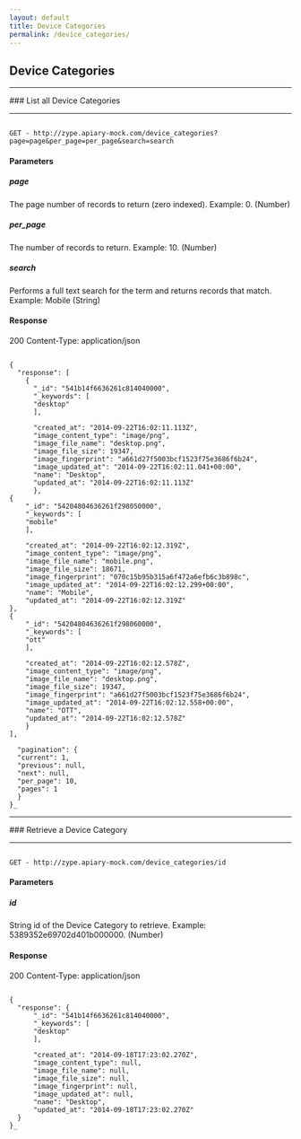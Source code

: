 ```yaml
---
layout: default
title: Device Categories
permalink: /device_categories/
---
```


## Device Categories
<hr>
### List all Device Categories
<hr>

<pre><code>
GET - http://zype.apiary-mock.com/device_categories?page=page&per_page=per_page&search=search
</code></pre>

#### Parameters

##### page
The page number of records to return (zero indexed). Example: 0. (Number)

##### per_page
The number of records to return. Example: 10. (Number)

##### search
Performs a full text search for the term and returns records that match. Example: Mobile (String)

#### Response
200
Content-Type: application/json
<pre><code>
{
  "response": [
    {
      "_id": "541b14f6636261c814040000",
      "_keywords": [
      "desktop"
      ],

      "created_at": "2014-09-22T16:02:11.113Z",
      "image_content_type": "image/png",
      "image_file_name": "desktop.png",
      "image_file_size": 19347,
      "image_fingerprint": "a661d27f5003bcf1523f75e3686f6b24",
      "image_updated_at": "2014-09-22T16:02:11.041+00:00",
      "name": "Desktop",
      "updated_at": "2014-09-22T16:02:11.113Z"
      },
{
    "_id": "54204804636261f298050000",
    "_keywords": [
    "mobile"
    ],

    "created_at": "2014-09-22T16:02:12.319Z",
    "image_content_type": "image/png",
    "image_file_name": "mobile.png",
    "image_file_size": 18671,
    "image_fingerprint": "070c15b95b315a6f472a6efb6c3b898c",
    "image_updated_at": "2014-09-22T16:02:12.299+00:00",
    "name": "Mobile",
    "updated_at": "2014-09-22T16:02:12.319Z"
},
{
    "_id": "54204804636261f298060000",
    "_keywords": [
    "ott"
    ],

    "created_at": "2014-09-22T16:02:12.578Z",
    "image_content_type": "image/png",
    "image_file_name": "desktop.png",
    "image_file_size": 19347,
    "image_fingerprint": "a661d27f5003bcf1523f75e3686f6b24",
    "image_updated_at": "2014-09-22T16:02:12.558+00:00",
    "name": "OTT",
    "updated_at": "2014-09-22T16:02:12.578Z"
    }
],

  "pagination": {
  "current": 1,
  "previous": null,
  "next": null,
  "per_page": 10,
  "pages": 1
  }
}_
</code></pre>

<hr>
### Retrieve a Device Category
<hr>

<pre><code>
GET - http://zype.apiary-mock.com/device_categories/id
</code></pre>

#### Parameters

##### id

String id of the Device Category to retrieve. Example: 5389352e69702d401b000000. (Number)

#### Response
200
Content-Type: application/json
<pre><code>
{
  "response": {
      "_id": "541b14f6636261c814040000",
      "_keywords": [
      "desktop"
      ],

      "created_at": "2014-09-18T17:23:02.270Z",
      "image_content_type": null,
      "image_file_name": null,
      "image_file_size": null,
      "image_fingerprint": null,
      "image_updated_at": null,
      "name": "Desktop",
      "updated_at": "2014-09-18T17:23:02.270Z"
  }
}_
</code></pre>

